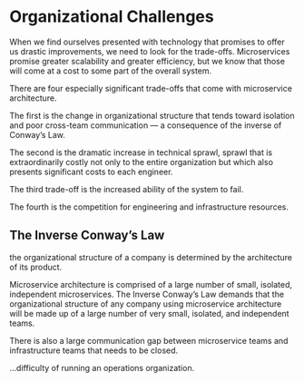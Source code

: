 # Organizational Challenges

When we find ourselves presented with technology that promises to offer us drastic improvements, we need to look for the trade-offs. Microservices promise greater scalability and greater efficiency, but we know that those will come at a cost to some part of the overall system.

There are four especially significant trade-offs that come with microservice architecture.

The first is the change in organizational structure that tends toward isolation and poor cross-team communication — a consequence of the inverse of Conway’s Law.

The second is the dramatic increase in technical sprawl, sprawl that is extraordinarily costly not only to the entire organization but which also presents significant costs to each engineer.

The third trade-off is the increased ability of the system to fail.

The fourth is the competition for engineering and infrastructure resources.

## The Inverse Conway’s Law

the organizational structure of a company is determined by the architecture of its product.

Microservice architecture is comprised of a large number of small, isolated, independent microservices. The Inverse Conway’s Law demands that the organizational structure of any company using microservice architecture will be made up of a large number of very small, isolated, and independent teams.

There is also a large communication gap between microservice teams and infrastructure teams that needs to be closed.

...difficulty of running an operations organization.